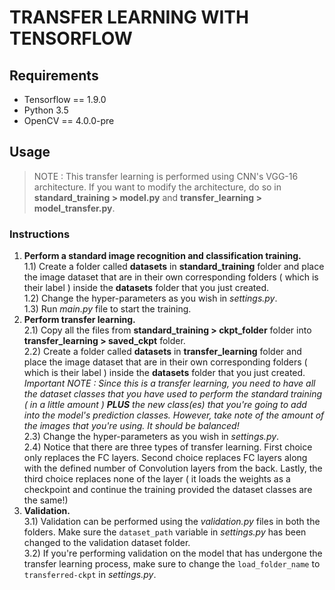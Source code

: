 ﻿# TRANSFER LEARNING WITH TENSORFLOW


##  Requirements
* Tensorflow == 1.9.0
* Python 3.5
* OpenCV == 4.0.0-pre

##  Usage

>NOTE : This transfer learning is performed using CNN's VGG-16 architecture. If you want to modify the architecture, do so in **standard_training > model.py** and **transfer_learning > model_transfer.py**.  

###  Instructions
1) **Perform a standard image recognition and classification training.**  
1.1) Create a folder called **datasets** in **standard_training** folder and place the image dataset that are in their own corresponding folders ( which is their label ) inside the **datasets** folder that you just created.  
1.2) Change the hyper-parameters as you wish in _settings.py_.  
1.3) Run _main.py_ file to start the training.  
2) **Perform transfer learning.**  
2.1) Copy all the files from **standard_training > ckpt_folder** folder into **transfer_learning > saved_ckpt** folder.  
2.2) Create a folder called **datasets** in **transfer_learning** folder and place the image dataset that are in their own corresponding folders ( which is their label ) inside the **datasets** folder that you just created. _Important NOTE : Since this is a transfer learning, you need to have all the dataset classes that you have used to perform the standard training ( in a little amount ) **PLUS** the new class(es) that you're going to add into the model's prediction classes. However, take note of the amount of the images that you're using. It should be balanced!_  
2.3) Change the hyper-parameters as you wish in _settings.py_.  
2.4) Notice that there are three types of transfer learning. First choice only replaces the FC layers. Second choice replaces FC layers along with the defined number of Convolution layers from the back. Lastly, the third choice replaces none of the layer ( it loads the weights as a checkpoint and continue the training provided the dataset classes are the same!)   
3) **Validation.**  
3.1) Validation can be performed using the _validation.py_ files in both the folders. Make sure the `dataset_path` variable in _settings.py_ has been changed to the validation dataset folder.  
3.2) If you're performing validation on the model that has undergone the transfer learning process, make sure to change the `load_folder_name` to `transferred-ckpt` in _settings.py_.
